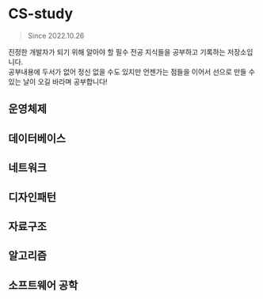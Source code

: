 CS-study
====================
>Since 2022.10.26

진정한 개발자가 되기 위해 알아야 할 필수 전공 지식들을 공부하고 기록하는 저장소입니다.<br>
공부내용에 두서가 없어 정신 없을 수도 있지만 언젠가는 점들을 이어서 선으로 만들 수 있는 날이 오길 바라며 공부합니다!

## 운영체제

## 데이터베이스

## 네트워크

## 디자인패턴

## 자료구조

## 알고리즘

## 소프트웨어 공학

